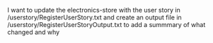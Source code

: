 I want to update the electronics-store with the user story in /userstory/RegisterUserStory.txt and create an output file in /userstory/RegisterUserStoryOutput.txt to add a summmary of what changed and why
